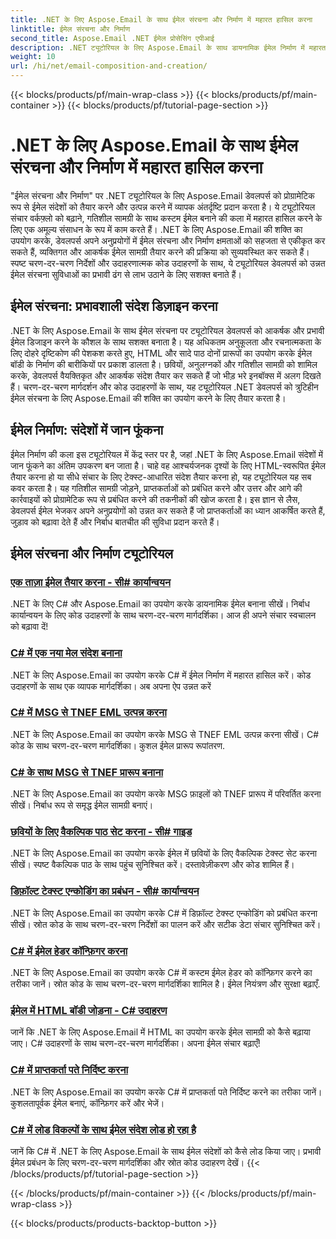 ```yaml
---
title: .NET के लिए Aspose.Email के साथ ईमेल संरचना और निर्माण में महारत हासिल करना
linktitle: ईमेल संरचना और निर्माण
second_title: Aspose.Email .NET ईमेल प्रोसेसिंग एपीआई
description: .NET ट्यूटोरियल के लिए Aspose.Email के साथ डायनामिक ईमेल निर्माण में महारत हासिल करें। आकर्षक ईमेल को प्रोग्रामेटिक रूप से तैयार करें, सामग्री को वैयक्तिकृत करें, अनुलग्नक जोड़ें और संचार को उन्नत करें।
weight: 10
url: /hi/net/email-composition-and-creation/
---
```


{{< blocks/products/pf/main-wrap-class >}}
{{< blocks/products/pf/main-container >}}
{{< blocks/products/pf/tutorial-page-section >}}

# .NET के लिए Aspose.Email के साथ ईमेल संरचना और निर्माण में महारत हासिल करना


"ईमेल संरचना और निर्माण" पर .NET ट्यूटोरियल के लिए Aspose.Email डेवलपर्स को प्रोग्रामेटिक रूप से ईमेल संदेशों को तैयार करने और उत्पन्न करने में व्यापक अंतर्दृष्टि प्रदान करता है। ये ट्यूटोरियल संचार वर्कफ़्लो को बढ़ाने, गतिशील सामग्री के साथ कस्टम ईमेल बनाने की कला में महारत हासिल करने के लिए एक अमूल्य संसाधन के रूप में काम करते हैं। .NET के लिए Aspose.Email की शक्ति का उपयोग करके, डेवलपर्स अपने अनुप्रयोगों में ईमेल संरचना और निर्माण क्षमताओं को सहजता से एकीकृत कर सकते हैं, व्यक्तिगत और आकर्षक ईमेल सामग्री तैयार करने की प्रक्रिया को सुव्यवस्थित कर सकते हैं। स्पष्ट चरण-दर-चरण निर्देशों और उदाहरणात्मक कोड उदाहरणों के साथ, ये ट्यूटोरियल डेवलपर्स को उन्नत ईमेल संरचना सुविधाओं का प्रभावी ढंग से लाभ उठाने के लिए सशक्त बनाते हैं।

## ईमेल संरचना: प्रभावशाली संदेश डिज़ाइन करना

.NET के लिए Aspose.Email के साथ ईमेल संरचना पर ट्यूटोरियल डेवलपर्स को आकर्षक और प्रभावी ईमेल डिजाइन करने के कौशल के साथ सशक्त बनाता है। यह अधिकतम अनुकूलता और रचनात्मकता के लिए दोहरे दृष्टिकोण की पेशकश करते हुए, HTML और सादे पाठ दोनों प्रारूपों का उपयोग करके ईमेल बॉडी के निर्माण की बारीकियों पर प्रकाश डालता है। छवियों, अनुलग्नकों और गतिशील सामग्री को शामिल करके, डेवलपर्स वैयक्तिकृत और आकर्षक संदेश तैयार कर सकते हैं जो भीड़ भरे इनबॉक्स में अलग दिखते हैं। चरण-दर-चरण मार्गदर्शन और कोड उदाहरणों के साथ, यह ट्यूटोरियल .NET डेवलपर्स को त्रुटिहीन ईमेल संरचना के लिए Aspose.Email की शक्ति का उपयोग करने के लिए तैयार करता है।

## ईमेल निर्माण: संदेशों में जान फूंकना

ईमेल निर्माण की कला इस ट्यूटोरियल में केंद्र स्तर पर है, जहां .NET के लिए Aspose.Email संदेशों में जान फूंकने का अंतिम उपकरण बन जाता है। चाहे वह आश्चर्यजनक दृश्यों के लिए HTML-स्वरूपित ईमेल तैयार करना हो या सीधे संचार के लिए टेक्स्ट-आधारित संदेश तैयार करना हो, यह ट्यूटोरियल यह सब कवर करता है। यह गतिशील सामग्री जोड़ने, प्राप्तकर्ताओं को प्रबंधित करने और उत्तर और आगे की कार्रवाइयों को प्रोग्रामेटिक रूप से प्रबंधित करने की तकनीकों की खोज करता है। इस ज्ञान से लैस, डेवलपर्स ईमेल भेजकर अपने अनुप्रयोगों को उन्नत कर सकते हैं जो प्राप्तकर्ताओं का ध्यान आकर्षित करते हैं, जुड़ाव को बढ़ावा देते हैं और निर्बाध बातचीत की सुविधा प्रदान करते हैं।

## ईमेल संरचना और निर्माण ट्यूटोरियल
### [एक ताज़ा ईमेल तैयार करना - सी# कार्यान्वयन](./crafting-a-fresh-email-csharp-implementation/)
.NET के लिए C# और Aspose.Email का उपयोग करके डायनामिक ईमेल बनाना सीखें। निर्बाध कार्यान्वयन के लिए कोड उदाहरणों के साथ चरण-दर-चरण मार्गदर्शिका। आज ही अपने संचार स्वचालन को बढ़ावा दें!
### [C# में एक नया मेल संदेश बनाना](./constructing-a-new-mail-message-in-csharp/)
.NET के लिए Aspose.Email का उपयोग करके C# में ईमेल निर्माण में महारत हासिल करें। कोड उदाहरणों के साथ एक व्यापक मार्गदर्शिका। अब अपना ऐप उन्नत करें
### [C# में MSG से TNEF EML उत्पन्न करना](./generating-tnef-eml-from-msg-in-csharp/)
.NET के लिए Aspose.Email का उपयोग करके MSG से TNEF EML उत्पन्न करना सीखें। C# कोड के साथ चरण-दर-चरण मार्गदर्शिका। कुशल ईमेल प्रारूप रूपांतरण.
### [C# के साथ MSG से TNEF प्रारूप बनाना](./forming-tnef-format-from-msg-with-csharp/)
.NET के लिए Aspose.Email का उपयोग करके MSG फ़ाइलों को TNEF प्रारूप में परिवर्तित करना सीखें। निर्बाध रूप से समृद्ध ईमेल सामग्री बनाएं। 
### [छवियों के लिए वैकल्पिक पाठ सेट करना - सी# गाइड](./setting-alternative-text-for-images-csharp-guide/)
 .NET के लिए Aspose.Email का उपयोग करके ईमेल में छवियों के लिए वैकल्पिक टेक्स्ट सेट करना सीखें। स्पष्ट वैकल्पिक पाठ के साथ पहुंच सुनिश्चित करें। दस्तावेज़ीकरण और कोड शामिल हैं।
### [डिफ़ॉल्ट टेक्स्ट एन्कोडिंग का प्रबंधन - सी# कार्यान्वयन](./managing-default-text-encoding-csharp-implementation/)
.NET के लिए Aspose.Email का उपयोग करके C# में डिफ़ॉल्ट टेक्स्ट एन्कोडिंग को प्रबंधित करना सीखें। स्रोत कोड के साथ चरण-दर-चरण निर्देशों का पालन करें और सटीक डेटा संचार सुनिश्चित करें।
### [C# में ईमेल हेडर कॉन्फ़िगर करना](./configuring-email-headers-in-csharp/)
.NET के लिए Aspose.Email का उपयोग करके C# में कस्टम ईमेल हेडर को कॉन्फ़िगर करने का तरीका जानें। स्रोत कोड के साथ चरण-दर-चरण मार्गदर्शिका शामिल है। ईमेल नियंत्रण और सुरक्षा बढ़ाएँ.
### [ईमेल में HTML बॉडी जोड़ना - C# उदाहरण](./adding-html-body-to-emails-csharp-example/)
जानें कि .NET के लिए Aspose.Email में HTML का उपयोग करके ईमेल सामग्री को कैसे बढ़ाया जाए। C# उदाहरणों के साथ चरण-दर-चरण मार्गदर्शिका। अपना ईमेल संचार बढ़ाएँ!
### [C# में प्राप्तकर्ता पते निर्दिष्ट करना](./specifying-recipient-addresses-in-csharp/)
.NET के लिए Aspose.Email का उपयोग करके C# में प्राप्तकर्ता पते निर्दिष्ट करने का तरीका जानें। कुशलतापूर्वक ईमेल बनाएं, कॉन्फ़िगर करें और भेजें।
### [C# में लोड विकल्पों के साथ ईमेल संदेश लोड हो रहा है](./loading-email-messages-with-load-options-in-csharp/)
जानें कि C# में .NET के लिए Aspose.Email के साथ ईमेल संदेशों को कैसे लोड किया जाए। प्रभावी ईमेल प्रबंधन के लिए चरण-दर-चरण मार्गदर्शिका और स्रोत कोड उदाहरण देखें।
{{< /blocks/products/pf/tutorial-page-section >}}

{{< /blocks/products/pf/main-container >}}
{{< /blocks/products/pf/main-wrap-class >}}

{{< blocks/products/products-backtop-button >}}
